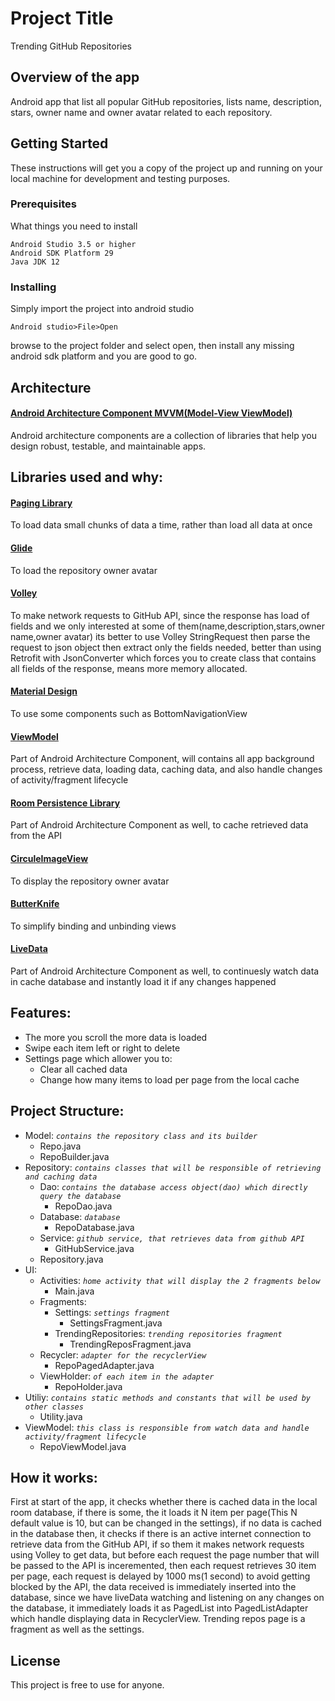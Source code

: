 # Project Title

Trending GitHub Repositories

## Overview of the app

Android app that list all popular GitHub repositories, lists name, description, stars, owner name and owner avatar related to each repository.

## Getting Started

These instructions will get you a copy of the project up and running on your local machine for development and testing purposes.

### Prerequisites

What things you need to install
```
Android Studio 3.5 or higher
Android SDK Platform 29
Java JDK 12
```

### Installing

Simply import the project into android studio

```
Android studio>File>Open
```
browse to the project folder and select open, then install any missing android sdk platform and you are good to go.

## Architecture

#### [Android Architecture Component MVVM(Model-View ViewModel)](https://developer.android.com/topic/libraries/architecture)
 Android architecture components are a collection of libraries that help you design robust, testable, and maintainable apps.

## Libraries used and why:

#### [Paging Library](https://developer.android.com/topic/libraries/architecture/paging)
To load data small chunks of data a time, rather than load all data at once

#### [Glide](https://github.com/bumptech/glide)
To load the repository owner avatar

#### [Volley](https://developer.android.com/training/volley)
To make network requests to GitHub API, since the response has load of fields and we only interested at some of 		them(name,description,stars,owner name,owner avatar) its better to use Volley StringRequest then parse the request to 		json object then extract only the fields needed, better than using Retrofit with JsonConverter which forces you to create 	class that contains all fields of the response, means more memory allocated.

#### [Material Design](https://material.io/develop/android/docs/getting-started/)
To use some components such as BottomNavigationView

#### [ViewModel](https://developer.android.com/topic/libraries/architecture/viewmodel)
Part of Android Architecture Component, will contains all app background process, retrieve data, loading data, caching 	data, and also handle changes of activity/fragment lifecycle

#### [Room Persistence Library](https://developer.android.com/topic/libraries/architecture/room)
Part of Android Architecture Component as well, to cache retrieved data from the API

#### [CirculeImageView](https://github.com/hdodenhof/CircleImageView)
To display the repository owner avatar

#### [ButterKnife](https://jakewharton.github.io/butterknife/)
To simplify binding and unbinding views

#### [LiveData](https://developer.android.com/topic/libraries/architecture/livedata)
Part of Android Architecture Component as well, to continuesly watch data in cache database and instantly load it if any 	changes happened

## Features:

* The more you scroll the more data is loaded
* Swipe each item left or right to delete
* Settings page which allower you to:
	* Clear all cached data
	* Change how many items to load per page from the local cache

## Project Structure:

* Model:    *`contains the repository class and its builder`*
	* Repo.java
	* RepoBuilder.java
* Repository:  *`contains classes that will be responsible of retrieving and caching data`*
	* Dao:  *`contains the database access object(dao) which directly query the database`*
		* RepoDao.java
	* Database:  *`database`*
		* RepoDatabase.java 
	* Service:  *`github service, that retrieves data from github API`*
		* GitHubService.java
	* Repository.java
* UI:
	* Activities:  *`home activity that will display the 2 fragments below`*
		* Main.java
	* Fragments:
		* Settings:  *`settings fragment`*
			* SettingsFragment.java
		* TrendingRepositories: *`trending repositories fragment`*
			* TrendingReposFragment.java
	* Recycler:  *`adapter for the recyclerView`*
		* RepoPagedAdapter.java
	* ViewHolder:  *`of each item in the adapter`*
		* RepoHolder.java
* Utiliy:  *`contains static methods and constants that will be used by other classes`*
	* Utility.java
* ViewModel:  *`this class is responsible from watch data and handle activity/fragment lifecycle`*
	* RepoViewModel.java

## How it works:
	
First at start of the app, it checks whether there is cached data in the local room database, if there is some, the it loads it N item per page(This N default value is 10, but can be changed in the settings), if no data is cached in the database then, it checks if there is an active internet connection to retrieve data from the GitHub API, if so them it makes network requests using Volley to get data, but before each request the page number that will be passed to the API is inceremented, then each request retrieves 30 item per page, each request is delayed by 1000 ms(1 second) to avoid getting blocked by the API, the data received is immediately inserted into the database, since we have liveData watching and listening on any changes on the database, it immediately loads it as PagedList into PagedListAdapter which handle displaying data in RecyclerView.
	Trending repos page is a fragment as well as the settings.

## License

This project is free to use for anyone.

